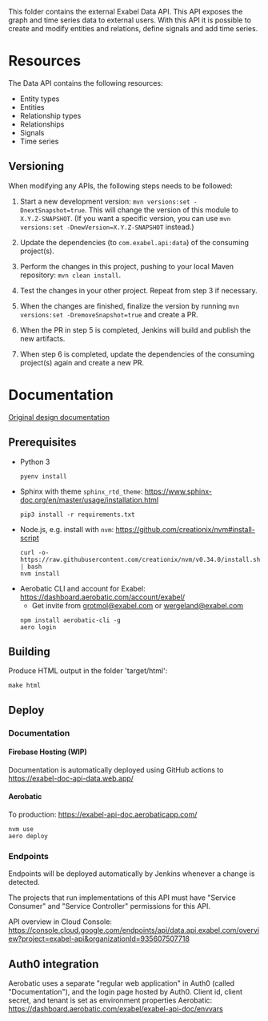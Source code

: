 This folder contains the external Exabel Data API. This API exposes the graph and time series data to external users.
With this API it is possible to create and modify entities and relations, define signals and add time series.

# Resources

The Data API contains the following resources:

* Entity types
* Entities
* Relationship types
* Relationships
* Signals
* Time series

## Versioning

When modifying any APIs, the following steps needs to be followed:

1. Start a new development version:
`mvn versions:set -DnextSnapshot=true`. This will change the version of this module to
`X.Y.Z-SNAPSHOT`. (If you want a specific version, you can use
`mvn versions:set -DnewVersion=X.Y.Z-SNAPSHOT` instead.)

2. Update the dependencies (to `com.exabel.api:data`) of the consuming project(s).

3. Perform the changes in this project, pushing to your local Maven repository: `mvn clean install`.

4. Test the changes in your other project. Repeat from step 3 if necessary.

5. When the changes are finished, finalize the version by running
`mvn versions:set -DremoveSnapshot=true` and create a PR.

6. When the PR in step 5 is completed, Jenkins will build and publish the new artifacts.

7. When step 6 is completed, update the dependencies of the consuming project(s) again and create
a new PR.

# Documentation

[Original design documentation](https://docs.google.com/document/d/1_qogmUdmApPPHqzPgY_jhs0vvpqyMZBOQs_Dm5mZdL0/edit)

## Prerequisites

* Python 3
  ```
  pyenv install
  ```
* Sphinx with theme `sphinx_rtd_theme`: https://www.sphinx-doc.org/en/master/usage/installation.html
  ```
  pip3 install -r requirements.txt
  ```
* Node.js, e.g. install with `nvm`: https://github.com/creationix/nvm#install-script
  ```
  curl -o- https://raw.githubusercontent.com/creationix/nvm/v0.34.0/install.sh | bash
  nvm install
  ```
* Aerobatic CLI and account for Exabel: https://dashboard.aerobatic.com/account/exabel/
  * Get invite from grotmol@exabel.com or wergeland@exabel.com
  ```
  npm install aerobatic-cli -g
  aero login
  ```

## Building

Produce HTML output in the folder 'target/html':
```
make html
```


## Deploy

### Documentation

#### Firebase Hosting (WIP)

Documentation is automatically deployed using GitHub actions to https://exabel-doc-api-data.web.app/

#### Aerobatic

To production: https://exabel-api-doc.aerobaticapp.com/
```
nvm use
aero deploy
```

### Endpoints

Endpoints will be deployed automatically by Jenkins whenever a change is detected.

The projects that run implementations of this API must have "Service Consumer" and "Service
Controller" permissions for this API.

API overview in Cloud Console: https://console.cloud.google.com/endpoints/api/data.api.exabel.com/overview?project=exabel-api&organizationId=935607507718

## Auth0 integration

Aerobatic uses a separate "regular web application" in Auth0 (called "Documentation"),
and the login page hosted by Auth0. Client id, client secret, and tenant is set as
environment properties Aerobatic: https://dashboard.aerobatic.com/exabel/exabel-api-doc/envvars
